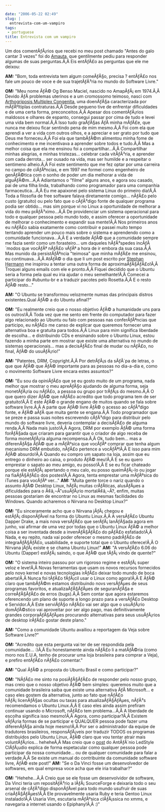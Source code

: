 ```yaml
---

date: "2006-05-22 02:49"
slug: |
  entrevista-com-um-vampiro
tags:
 - portuguese
title: Entrevista com um vampiro
---
```


Um dos comentÃƒÂ¡rios que recebi no meu post chamado "Antes do galo
cantar 3 vezes" foi do [Amauta](http://www.amauta.inf.br/index.php), que
gentilmente pediu para responder algumas de suas perguntas.Ã‚Â Eis
entÃƒÂ£o as perguntas que ele me deixou:

**AM:** "Bom, toda entrevista tem algum comeÃƒÂ§o, precisa ? entÃƒÂ£o
nos fale um pouco de voce e de sua trajetÃƒÂ³ria no mundo do Software
Livre."

**OM:** "Meu nome ÃƒÂ© Og Benso Maciel, nascido no AmapÃƒÂ¡ em 1974.Ã‚Â
Devido ÃƒÂ problemas uterinos e a um cromossomo teimoso, nasci com
[Arthogriposis Multiplex
Congenita](http://www.medicinal.com.br/temas/temas.asp?tema=63), uma
doenÃƒÂ§a caracterizada por mÃƒÂºltiplas contraturas.Ã‚Â Desde pequeno
tive de enfrentar dificuldades e de uma certa forma, preconceitos.Ã‚Â
Apesar dos comentÃƒÂ¡rios maldosos e olhares de espanto, consegui passar
por cima de tudo e levei uma vida bem normal.Ã‚Â Isso tudo graÃƒÂ§as ÃƒÂ
minha mÃƒÂ£e, que nunca me deixou ficar sentindo pena de mim mesmo.Ã‚Â
Foi com ela que aprendi a ver a vida com outros olhos, e a apreciar e
ser grato por tudo que Deus me forneceu.Ã‚Â Foi ela que tambÃƒÂ©m
alimentou minha fome de conhecimento e me incentivava a aprender sobre
todos e tudo.Ã‚Â Mas a melhor coisa que ela me ensinou foi a
compartilhar...Ã‚Â Compartilhar minhas alegrias, e minhas tristezas...
celebrar cada vitÃƒÂ³ria, e aprender com cada derrota... ser ousado na
vida, mas ser humilde e a respeitar o sentimeno alheio.Ã‚Â Foi este
sentimento que me fez optar por uma carreira no campo de ciÃƒÂªncias, e
em 1997 me formei como engenheiro de genÃƒÂ©tica com o sonho de poder um
dia melhorar a vida de alguÃƒÂ©m...Ã‚Â Adiantamos o "filme" alguns anos,
e agora sou casado, pai de uma filha linda, trabalhando como programador
para uma companhia farmaceutica...Ã‚Â Eu me apaixonei pelo sistema Linux
do primeiro dia!Ã‚Â Toda a filosofia de free software falava diretamente
comigo... nÃƒÂ£o pelo custo (gratuito) ou pelo fato que o cÃƒÂ³digo
fonte de qualquer programa podia ser obtido... mas sim porque vi no
Linux a oportunidade de melhorar a vida do meu prÃƒÂ³ximo...Ã‚Â De
providenciar um sistema operacional para todo e qualquer pessoa pelo
mundo todo, e assim oferecer a oportunidade de melhorar o conhecimento e
expandir sua mente!Ã‚Â Nos primeiros anos eu nÃƒÂ£o sabia exatamente
como contribuir e passei muito tempo tentando aprender um pouco mais
sobre o sistema e aprendendo como a comunidade funcionava...Ã‚Â E a
verdade ÃƒÂ© que a comunidade sempre me fazia sentir como um
forasteiro... um daqueles hÃƒÂ³spedes incÃƒÂ´modos que vocÃƒÂª nÃƒÂ£o
vÃƒÂª a hora de ir embora da sua casa.Ã‚Â Mas munido da persistÃƒÂªncia
"teimosa" que minha mÃƒÂ£e me ensinou, eu continuava...Ã‚Â AtÃƒÂ© o dia
que li um post escrito por [Stephan
Hermann](http://linux.blogweb.de/archives/116-Ubuntu-The-first-six-months-A-summary.html)
me inspirou a tentar uma outra forma de aproximaÃƒÂ§ÃƒÂ£o!Ã‚Â Troquei
alguns emails com ele e pronto.Ã‚Â Fiquei decidido que o Ubuntu seria a
forma pela qual eu iria ajudar o meu semelhante!Ã‚Â Comecei a participar
do \#ubuntu-br e a traduzir pacotes pelo Rosetta.Ã‚Â E o resto ÃƒÂ©
resto..."

**AM:** "O Ubuntu se transformou velozmente numas das principais distros
existentes.Qual ÃƒÂ© a do Ubuntu afinal?"

**OM:** "Eu realmente creio que o nosso objetivo ÃƒÂ© a humanidade uns
para os outros!Ã‚Â Toda vez que me sento em frente do computador para
fazer algo relacionado ao Ubuntu ou falo com pessoas nas conferÃƒÂªncias
que participo, eu nÃƒÂ£o me canso de explicar que queremos fornecer uma
alternativa boa e gratuita para todos.Ã‚Â Linux para mim significa
liberdade de escolha... e distribuindo CDs e ensinando sobre o Ubuntu
Linux, estou fazendo a minha parte em mostrar que existe uma alternativa
no mundo de sistemas operacionais... mas a decisÃƒÂ£o final de mudar ou
nÃƒÂ£o, no final, ÃƒÂ© do usuÃƒÂ¡rio!"

**AM:** "Patentes, DRM, Copyright.Ã‚Â Por detrÃƒÂ¡s da sÃƒÂ´pa de
letras, o que que ÃƒÂ© que ÃƒÂ© importante para as pessoas no dia-a-dia
e, como o movimento Software Livre encara estes assuntos?"

**OM:** "Eu sou da opiniÃƒÂ£o que se eu gosto muito de um programa, nada
melhor que mostrar o meu apreÃƒÂ§o ajudando de alguma forma, seja
monetÃƒÂ¡ria ou nÃƒÂ£o, a pessoa ou grupo por trÃƒÂ¡s do mesmo.Ã‚Â O que
quero dizer ÃƒÂ© que nÃƒÂ£o acredito que todo programa tem de ser
gratuito!Ã‚Â E este ÃƒÂ© o grande engano de muitos quando se fala sobre
software livre.Ã‚Â A parte que ÃƒÂ© livre ÃƒÂ© o acesso ao cÃƒÂ³digo
fonte, e ÃƒÂ© aÃƒÂ­ que muita gente se engana.Ã‚Â Todo programador que
se preze e passa suas noites escrevendo cÃƒÂ³digo para distribuir pelo
mundo do software livre, deveria contemplar a decisÃƒÂ£o de alguma
renda.Ã‚Â Nada mais justo!Ã‚Â Agora, DRM por exemplo ÃƒÂ© uma forma
forÃƒÂ§ada que criaram para garantir que o criador de algo receba de
forma monetÃƒÂ¡ria alguma recompensa.Ã‚Â Ok, tudo bem... mas a
diferenÃƒÂ§a ÃƒÂ© que a mÃƒÂºsica que vocÃƒÂª comprar que tenha algum
mecanismo DRM embutido, nÃƒÂ£o pertence a vocÃƒÂª!Ã‚Â E isso para mim
ÃƒÂ© absurdo!Ã‚Â Quando eu compro um sapato na loja, assim que eu
entrego o dinheiro ao caixa, o produto ÃƒÂ© meu!Ã‚Â E se eu quero
emprestar o sapato ao meu amigo, eu posso!Ã‚Â E se eu ficar chateado
porque ele estÃƒÂ¡ apertando o meu calo, eu posso queimÃƒÂ¡-lo ou jogar
na fiaÃƒÂ§ÃƒÂ£o dos postes!Ã‚Â Agora, tenta emprestar uma mÃƒÂºsica do
iTunes para vocÃƒÂª ver..." **AM:** "Muita gente torce o nariz quando o
assunto ÃƒÂ© Desktop Linux, hÃƒÂ¡ muitas crÃƒÂ­ticas, alusÃƒÂµes a
dificuldades para o Ã¢â‚¬Å"usuÃƒÂ¡rio mortalÃ¢â‚¬Â?, enfim, muitas
pessoas gostariam de encontrar no Linux as mesmas facilidades do
Windows. Quando acharemos o Nirvana no Desktop Linux?"

**OM:** "Eu sinceramente acho que o Nirvana jÃƒÂ¡ chegou e
estÃƒÂ¡ disponÃƒÂ­vel na forma do Ubuntu Linux.Ã‚Â A versÃƒÂ£o Ubuntu
Dapper Drake, a mais nova versÃƒÂ£o que serÃƒÂ¡ lanÃƒÂ§ada agora em
junho, vai afirmar de uma vez por todas que o Ubuntu Linux ÃƒÂ© a melhor
coisa a ser inventada desde a invenÃƒÂ§ÃƒÂ£o do pÃƒÂ£o esfatiado!Ã‚Â
Nada, e eu repito, nada vai poder oferecer o mesmo padrÃƒÂ£o de
integraÃƒÂ§ÃƒÂ£o, usabilidade, e suporte total que o Ubuntu oferece!Ã‚Â
O Nirvana jÃƒÂ¡ existe e se chama Ubuntu Linux!" **AM:** "A versÃƒÂ£o
6.06 do Ubuntu (Dapper) estÃƒÂ¡ saindo, o que ÃƒÂ© que tÃƒÂ¡ vindo de
quente?"

**OM:** "O sistema inteiro passou por um rigoroso regime e estÃƒÂ¡ super
veloz e leve!Ã‚Â Novas ferramentas que usam os novos recursos fornecidos
pelo novo kernel e novas tecnologias irÃƒÂ£o deixar todo mundo de boca
aberta!Ã‚Â Nunca foi tÃƒÂ£o fÃƒÂ¡cil usar o Linux como agora!Ã‚Â E ÃƒÂ©
claro que tambÃƒÂ©m estamos distribuindo novs versÃƒÂµes de seus
programas favoritos, e atualizaÃƒÂ§ÃƒÂµes de seguranÃƒÂ§a e
correÃƒÂ§ÃƒÂ£o de erros (bugs).Ã‚Â Sem contar que agora estaremos
oferencendo um plano de suporte a longo prazo para a versÃƒÂ£o Desktop e
Servidor.Ã‚Â Este serviÃƒÂ§o nÃƒÂ£o vai ser algo que o usuÃƒÂ¡rio
domÃƒÂ©stico vai aproveitar por ser algo pago, mas definitivamente
grandes corporaÃƒÂ§ÃƒÂµes procurando alternativas para seus usuÃƒÂ¡rios
de desktop irÃƒÂ£o gostar deste plano."

**AM:** "Como a comunidade Ubuntu availiou a reportagem da Veja sobre
Software Livre?"

**OM:** "Acredito que esta pergunta vai ter de ser respondida pela
comunidade... :)Ã‚Â Eu honestamente ainda nÃƒÂ£o li a matÃƒÂ©ria (como
moro nos E.U.A, tenho de procurar uma loja brasileira para comprar a
Veja), e prefiro entÃƒÂ£o nÃƒÂ£o comentar."

**AM:** "Qual ÃƒÂ© a proposta do Ubuntu Brasil e como participar?"

**OM:** "NÃƒÂ£o me sinto na posiÃƒÂ§ÃƒÂ£o de responder pelo nosso grupo,
mas creio que o nosso objetivo ÃƒÂ© bem simples: queremos muito que a
comunidade brasileira saiba que existe uma alternativa ÃƒÂ Microsoft...
e caso eles gostem da alternativa, junto ao fato que nÃƒÂ£o
hÃƒÂ¡ licenÃƒÂ§as ocultas ou taxas para atualizaÃƒÂ§ÃƒÂµes, nÃƒÂ³s
recomendamos o Ubuntu Linux.Ã‚Â E caso eles ainda assim prefiram
continuar usando o Microsoft, nÃƒÂ£o tem problema...Ã‚Â A liberdade de
escolha significa isso mesmo!Ã‚Â Agora, como participar?Ã‚Â Existem
vÃƒÂ¡ria formas de se participar e QUALQUER pessoa pode fazer uma
diferenÃƒÂ§a ainda hoje mesmo!Ã‚Â Por ser o administrador da equipe de
tradutores brasileiros, responsÃƒÂ¡veis por traduzir TODOS os programas
distribuidos pelo Ubuntu Linux, ÃƒÂ© claro que vou tentar atrair mais
voluntÃƒÂ¡rios... heheheÃ‚Â Mas creio que o
[post](http://www.tuxresources.org/blog/?p=52) do AntÃƒÂ´nio LedStyle
ClÃƒÂ¡udio explica de forma espetacular como qualquer pessoa pode
participar da nossa comunidade... ou de qualquer comunidade para falar a
verdade.Ã‚Â Se existe um manual do contribuinte da comunidade software
livre, ÃƒÂ© este post!" **AM:** "Se o Da Vinci fosse um desenvolvedor de
softwares, em qual empresa voce acha que ele iria trabalhar?"

**OM:** "Hehehe...Ã‚Â Creio que se ele fosse um desenvolvidor de
software, Da Vinci teria um repositÃƒÂ³rio a lÃƒÂ¡ SourceForge e
deixaria todo o seu arsenal de cÃƒÂ³digo disponÃƒÂ­vel para todo mundo
usufruir de suas criaÃƒÂ§ÃƒÂµes!Ã‚Â Ele provavelmente usaria Ruby e
teria Gentoo Linux instalado!Ã‚Â Usaria Vim, escutaria mÃƒÂºsica
clÃƒÂ¡ssica no xmms, e navegaria a internet usando o Epiphany!Ã‚Â :)"
